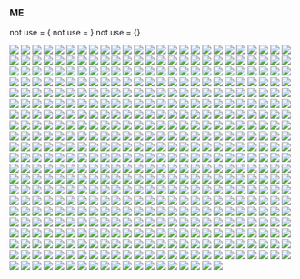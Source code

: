 ### ME

not use = {
not use = }
not use = {}

<img src="https://img.shields.io/badge/Google%20Analytics-E37400?style=for-the-badge&logo=google%20analytics&logoColor=white" /> <img src="https://img.shields.io/badge/ChatGPT-74aa9c?style=for-the-badge&logo=openai&logoColor=white" /> <img src="https://img.shields.io/badge/github%20copilot-000000?style=for-the-badge&logo=githubcopilot&logoColor=white" /> <img src="{https://img.shields.io/badge/Google%20Gemini-8E75B2?style=for-the-badge&logo=googlegemini&logoColor=white}" /> <img src="{https://img.shields.io/badge/PyTorch-EE4C2C?style=for-the-badge&logo=pytorch&logoColor=white}" /> <img src="{https://img.shields.io/badge/Coinbase-0052FF?style=for-the-badge&logo=Coinbase&logoColor=white}" /> <img src="{https://img.shields.io/badge/Blogger-FF5722?style=for-the-badge&logo=blogger&logoColor=white}" /> <img src="{https://img.shields.io/badge/Wordpress-21759B?style=for-the-badge&logo=wordpress&logoColor=white}" /> <img src="{https://img.shields.io/badge/Code%20Climate-000000?style=for-the-badge&logo=Code%20Climate&logoColor=white}" /> <img src="{https://img.shields.io/badge/Gmail-D14836?style=for-the-badge&logo=gmail&logoColor=white}" /> <img src="{https://img.shields.io/badge/icq_new-black?style=for-the-badge&logo=icq&logolColor=42F425}" /> <img src="{https://img.shields.io/badge/matrix-000000?style=for-the-badge&logo=Matrix&logoColor=white}" /> <img src="{https://img.shields.io/badge/Messenger-00B2FF?style=for-the-badge&logo=messenger&logoColor=white}" /> <img src="{https://img.shields.io/badge/Microsoft_Outlook-0078D4?style=for-the-badge&logo=microsoft-outlook&logoColor=white}" /> <img src="{https://img.shields.io/badge/proton%20mail-6D4AFF?style=for-the-badge&logo=protonmail&logoColor=white}" /> <img src="{https://img.shields.io/badge/Signal-%23039BE5.svg?&style=for-the-badge&logo=Signal&logoColor=white}" /> <img src="{https://img.shields.io/badge/Telegram-2CA5E0?style=for-the-badge&logo=telegram&logoColor=white}" /> <img src="{https://img.shields.io/badge/Tencent_QQ-EB1923?style=for-the-badge&logo=TencentQQ&logoColor=white}" /> <img src="{https://img.shields.io/badge/WeChat-07C160?style=for-the-badge&logo=wechat&logoColor=white}" /> <img src="{https://img.shields.io/badge/website-000000?style=for-the-badge&logo=About.me&logoColor=white}" /> <img src="{https://img.shields.io/badge/WhatsApp-25D366?style=for-the-badge&logo=whatsapp&logoColor=white}" /> <img src="{https://img.shields.io/badge/Alibaba_Cloud-FF6A00?style=for-the-badge&logo=alibabacloud&logoColor=white}" /> <img src="{https://img.shields.io/badge/Amazon_AWS-FF9900?style=for-the-badge&logo=amazonaws&logoColor=white}" /> <img src="{https://img.shields.io/badge/Azure_DevOps-0078D7?style=for-the-badge&logo=azure-devops&logoColor=white}" /> <img src="{https://img.shields.io/badge/Azure_Functions-0062AD?style=for-the-badge&logo=azure-functions&logoColor=white}" /> <img src="{https://img.shields.io/badge/Cloudflare-F38020?style=for-the-badge&logo=Cloudflare&logoColor=white}" /> <img src="{https://img.shields.io/badge/Cloudflare%20Pages-F38020?style=for-the-badge&logo=Cloudflare%20Pages&logoColor=white}" /> <img src="{https://img.shields.io/badge/Codemagic-F45E3F?style=for-the-badge&logo=Codemagic&logoColor=white}" /> <img src="{https://img.shields.io/badge/Codeship-004466?style=for-the-badge&logo=Codeship&logoColor=white}" /> <img src="{https://img.shields.io/badge/Glitch-2800ff?style=for-the-badge&logo=glitch&logoColor=white}" /> <img src="{https://img.shields.io/badge/Google_Cloud-4285F4?style=for-the-badge&logo=google-cloud&logoColor=white}" /> <img src="{https://img.shields.io/badge/IBM%20Cloud-1261FE?style=for-the-badge&logo=IBM%20Cloud&logoColor=white}" /> <img src="{https://img.shields.io/badge/iCloud-3693F3?style=for-the-badge&logo=iCloud&logoColor=white}" /> <img src="{https://img.shields.io/badge/microsoft%20azure-0089D6?style=for-the-badge&logo=microsoft-azure&logoColor=white}" /> <img src="{https://img.shields.io/badge/Oracle-F80000?style=for-the-badge&logo=oracle&logoColor=black}" /> <img src="{https://img.shields.io/badge/Bitcoin-000000?style=for-the-badge&logo=bitcoin&logoColor=white}" /> <img src="{https://img.shields.io/badge/Binance-FCD535?style=for-the-badge&logo=binance&logoColor=000}" /> <img src="{https://img.shields.io/badge/Ethereum-3C3C3D?style=for-the-badge&logo=Ethereum&logoColor=white}" /> <img src="{https://img.shields.io/badge/dogecoin-C2A633?style=for-the-badge&logo=dogecoin&logoColor=white}" /> <img src="{https://img.shields.io/badge/Microsoft%20SQL%20Server-CC2927?style=for-the-badge&logo=microsoft%20sql%20server&logoColor=white}" /> <img src="{https://img.shields.io/badge/MongoDB-4EA94B?style=for-the-badge&logo=mongodb&logoColor=white}" /> <img src="{https://img.shields.io/badge/MySQL-005C84?style=for-the-badge&logo=mysql&logoColor=white}" /> <img src="{https://img.shields.io/badge/Sqlite-003B57?style=for-the-badge&logo=sqlite&logoColor=white}" /> <img src="{https://img.shields.io/badge/Oracle-F80000?style=for-the-badge&logo=Oracle&logoColor=white}" /> <img src="{https://img.shields.io/badge/PocketBase-B8DBE4?style=for-the-badge&logo=PocketBase&logoColor=white}" /> <img src="{https://img.shields.io/badge/PostgreSQL-316192?style=for-the-badge&logo=postgresql&logoColor=white}" /> <img src="{https://img.shields.io/badge/Adobe%20after%20affects-CF96FD?style=for-the-badge&logo=Adobe%20after%20effects&logoColor=393665}" /> <img src="{https://img.shields.io/badge/Adobe%20Creative%20Cloud-DA1F26?style=for-the-badge&logo=Adobe%20Creative%20Cloud&logoColor=white}" /> <img src="{https://img.shields.io/badge/Adobe%20Illustrator-FF9A00?style=for-the-badge&logo=adobe%20illustrator&logoColor=white}" /> <img src="{https://img.shields.io/badge/Adobe%20Photoshop-31A8FF?style=for-the-badge&logo=Adobe%20Photoshop&logoColor=black}" /> <img src="{https://img.shields.io/badge/Adobe%20Premiere%20Pro-9999FF?style=for-the-badge&logo=Adobe%20Premiere%20Pro&logoColor=white}" /> <img src="{https://img.shields.io/badge/Adobe%20XD-470137?style=for-the-badge&logo=Adobe%20XD&logoColor=#FF61F6}" /> <img src="{https://img.shields.io/badge/blender-%23F5792A.svg?style=for-the-badge&logo=blender&logoColor=white}" /> <img src="{https://img.shields.io/badge/Canva-%2300C4CC.svg?&style=for-the-badge&logo=Canva&logoColor=white}" /> <img src="{https://img.shields.io/badge/gimp-5C5543?style=for-the-badge&logo=gimp&logoColor=white}" /> <img src="{https://img.shields.io/badge/Krita-203759?style=for-the-badge&logo=krita&logoColor=EEF37B}" /> <img src="{https://img.shields.io/badge/Pexels-05A081?style=for-the-badge&logo=pexels&logoColor=white}" /> <img src="{https://img.shields.io/badge/Codecademy-FFF0E5?style=for-the-badge&logo=codecademy&logoColor=303347}" /> <img src="{https://img.shields.io/badge/Duolingo-58CC02?style=for-the-badge&logo=Duolingo&logoColor=white}" /> <img src="{https://img.shields.io/badge/gitignore%20io-204ECF?style=for-the-badge&logo=gitignoredotio&logoColor=white}" /> <img src="{https://img.shields.io/badge/HTML%20Academy-302683?style=for-the-badge&logo=HTML%20Academy&logoColor=white}" /> <img src="{https://img.shields.io/badge/Microsoft%20Academic-2D9FD9?style=for-the-badge&logo=Microsoft%20Academic&logoColor=white}" /> <img src="{https://img.shields.io/badge/Slideshare-0077B5?style=for-the-badge&logo=slideshare&logoColor=white}" /> <img src="{https://img.shields.io/badge/Udemy-EC5252?style=for-the-badge&logo=Udemy&logoColor=white}" /> <img src="{https://img.shields.io/badge/Databricks-FF3621?style=for-the-badge&logo=Databricks&logoColor=white}" /> <img src="{https://img.shields.io/badge/dbt-FF694B?style=for-the-badge&logo=dbt&logoColor=white}" /> <img src="{https://img.shields.io/badge/Burger%20King-D62300?style=for-the-badge&logo=Burger%20King&logoColor=white}" /> <img src="{https://img.shields.io/badge/KFC-F40027?style=for-the-badge&logo=kfc&logoColor=white}" /> <img src="{https://img.shields.io/badge/McDonald's-FBC817?style=for-the-badge&logo=McDonald's&logoColor=white}" /> <img src="{https://img.shields.io/badge/Uber_Eats-5FB709?style=for-the-badge&logo=uber-eats&logoColor=white}" /> <img src="{https://img.shields.io/badge/.NET-512BD4?style=for-the-badge&logo=dotnet&logoColor=white}" /> <img src="{https://img.shields.io/badge/Alpine%20JS-8BC0D0?style=for-the-badge&logo=alpinedotjs&logoColor=black}" /> <img src="{https://img.shields.io/badge/Docker-2CA5E0?style=for-the-badge&logo=docker&logoColor=white}" /> <img src="{https://img.shields.io/badge/Django-092E20?style=for-the-badge&logo=django&logoColor=green}" /> <img src="{https://img.shields.io/badge/django%20rest-ff1709?style=for-the-badge&logo=django&logoColor=white}" /> <img src="{https://img.shields.io/badge/Electron-2B2E3A?style=for-the-badge&logo=electron&logoColor=9FEAF9}" /> <img src="{https://img.shields.io/badge/firebase-ffca28?style=for-the-badge&logo=firebase&logoColor=black}" /> <img src="{https://img.shields.io/badge/Flask-000000?style=for-the-badge&logo=flask&logoColor=white}" /> <img src="{https://img.shields.io/badge/GitHub%20Pages-222222?style=for-the-badge&logo=GitHub%20Pages&logoColor=white}" /> <img src="{https://img.shields.io/badge/Godot-478CBF?style=for-the-badge&logo=GodotEngine&logoColor=white}" /> <img src="{https://img.shields.io/badge/JSS-F7DF1E?style=for-the-badge&logo=JSS&logoColor=white}" /> <img src="{https://img.shields.io/badge/Markdown-000000?style=for-the-badge&logo=markdown&logoColor=white}" /> <img src="{https://img.shields.io/badge/Microsoft-666666?style=for-the-badge&logo=microsoft&logoColor=white}" /> <img src="{https://img.shields.io/badge/Node%20js-339933?style=for-the-badge&logo=nodedotjs&logoColor=white}" /> <img src="{https://img.shields.io/badge/OpenCV-27338e?style=for-the-badge&logo=OpenCV&logoColor=white}" /> <img src="{https://img.shields.io/badge/OpenGL-FFFFFF?style=for-the-badge&logo=opengl}" /> <img src="{https://img.shields.io/badge/OpenJDK-ED8B00?style=for-the-badge&logo=openjdk&logoColor=white}" /> <img src="{https://img.shields.io/badge/Phoenix%20Framework-FD4F00?style=for-the-badge&logo=phoenixframework&logoColor=fff}" /> <img src="{https://img.shields.io/badge/p5%20js-ED225D?style=for-the-badge&logo=p5dotjs&logoColor=white}" /> <img src="{https://img.shields.io/badge/Unity-100000?style=for-the-badge&logo=unity&logoColor=white}" /> <img src="{https://img.shields.io/badge/-Unreal%20Engine-313131?style=for-the-badge&logo=unreal-engine&logoColor=white}" /> <img src="{https://img.shields.io/badge/amazon%20pay-F79114?style=for-the-badge&logo=amazon%20pay&logoColor=white}" /> <img src="{https://img.shields.io/badge/apple%20pay-007AFF?style=for-the-badge&logo=apple%20pay&logoColor=white}" /> <img src="{https://img.shields.io/badge/MasterCard-EB001B?style=for-the-badge&logo=MasterCard&logoColor=white}" /> <img src="{https://img.shields.io/badge/Patreon-F96854?style=for-the-badge&logo=patreon&logoColor=white}" /> <img src="{https://img.shields.io/badge/PayPal-00457C?style=for-the-badge&logo=paypal&logoColor=white}" /> <img src="{https://img.shields.io/badge/sponsor-30363D?style=for-the-badge&logo=GitHub-Sponsors&logoColor=#white}" /> <img src="{https://img.shields.io/badge/Battle.net-000?style=for-the-badge&logo=battle.net&logoColor=148EFF}" /> <img src="{https://img.shields.io/badge/Counter_Strike-000000?style=for-the-badge&logo=counter-strike&logoColor=white}" /> <img src="{https://img.shields.io/badge/Epic%20Games-313131?style=for-the-badge&logo=Epic%20Games&logoColor=white}" /> <img src="{https://img.shields.io/badge/FIFA-B7312F?style=for-the-badge&logo=fifa&logoColor=white}" /> <img src="{https://img.shields.io/badge/Itch.io-FA5C5C?style=for-the-badge&logo=itchdotio&logoColor=white}" /> <img src="{https://img.shields.io/badge/Origin-F56C2D?style=for-the-badge&logo=origin&logoColor=white}" /> <img src="{https://img.shields.io/badge/Nintendo_3DS-D12228?style=for-the-badge&logo=nintendo-3ds&logoColor=white}" /> <img src="{https://img.shields.io/badge/Nintendo_Switch-E60012?style=for-the-badge&logo=nintendo-switch&logoColor=white}" /> <img src="{https://img.shields.io/badge/PlayStation-003791?style=for-the-badge&logo=playstation&logoColor=white}" /> <img src="{https://img.shields.io/badge/Republic%20of%20Gamers-FF0029?style=for-the-badge&logo=Republic%20of%20Gamers&logoColor=white}" /> <img src="{https://img.shields.io/badge/Riot_Games-D32936?style=for-the-badge&logo=riot-games&logoColor=white}" /> <img src="{https://img.shields.io/badge/Steam-000000?style=for-the-badge&logo=steam&logoColor=white}" /> <img src="{https://img.shields.io/badge/Valorant-fa4454?style=for-the-badge&logo=valorant&logoColor=white}" /> <img src="{https://img.shields.io/badge/Xbox-107C10?style=for-the-badge&logo=xbox&logoColor=white}" /> <img src="{https://img.shields.io/badge/Discord-5865F2?style=for-the-badge&logo=discord&logoColor=white}" /> <img src="{https://img.shields.io/badge/Google%20Meet-00897B?style=for-the-badge&logo=google-meet&logoColor=white}" /> <img src="{https://img.shields.io/badge/Microsoft_Teams-6264A7?style=for-the-badge&logo=microsoft-teams&logoColor=white}" /> <img src="{https://img.shields.io/badge/Skype-00AFF0?style=for-the-badge&logo=skype&logoColor=white}" /> <img src="{https://img.shields.io/badge/TeamSpeak-2580C3?style=for-the-badge&logo=teamspeak&logoColor=white}" /> <img src="{https://img.shields.io/badge/Zoom-2D8CFF?style=for-the-badge&logo=zoom&logoColor=white}" /> <img src="{https://img.shields.io/badge/Android_Studio-3DDC84?style=for-the-badge&logo=android-studio&logoColor=white}" /> <img src="{https://img.shields.io/badge/Notepad++-90E59A.svg?style=for-the-badge&logo=notepad%2B%2B&logoColor=black}" /> <img src="{http://img.shields.io/badge/-PHPStorm-181717?style=for-the-badge&logo=phpstorm&logoColor=white}" /> <img src="{https://img.shields.io/badge/PyCharm-000000.svg?&style=for-the-badge&logo=PyCharm&logoColor=white}" /> <img src="{https://img.shields.io/badge/VSCode-0078D4?style=for-the-badge&logo=visual%20studio%20code&logoColor=white}" /> <img src="{https://img.shields.io/badge/Visual_Studio-5C2D91?style=for-the-badge&logo=visual%20studio&logoColor=white}" /> <img src="{https://img.shields.io/badge/Visual_Studio_Code-0078D4?style=for-the-badge&logo=visual%20studio%20code&logoColor=white}" /> <img src="{https://img.shields.io/badge/Editor%20Config-E0EFEF?style=for-the-badge&logo=editorconfig&logoColor=000}" /> <img src="{https://img.shields.io/badge/C-00599C?style=for-the-badge&logo=c&logoColor=white}" /> <img src="{https://img.shields.io/badge/C%23-239120?style=for-the-badge&logo=csharp&logoColor=white}" /> <img src="{https://img.shields.io/badge/C%2B%2B-00599C?style=for-the-badge&logo=c%2B%2B&logoColor=white}" /> <img src="{https://img.shields.io/badge/CSS3-1572B6?style=for-the-badge&logo=css3&logoColor=white}" /> <img src="{https://img.shields.io/badge/Go-00ADD8?style=for-the-badge&logo=go&logoColor=white}" /> <img src="{https://img.shields.io/badge/HTML5-E34F26?style=for-the-badge&logo=html5&logoColor=white}" /> <img src="{https://img.shields.io/badge/%3C/%3E%20htmx-3D72D7?style=for-the-badge&logo=mysl&logoColor=white}" /> <img src="{https://img.shields.io/badge/JavaScript-323330?style=for-the-badge&logo=javascript&logoColor=F7DF1E}" /> <img src="{https://img.shields.io/badge/json-5E5C5C?style=for-the-badge&logo=json&logoColor=white}" /> <img src="{https://img.shields.io/badge/Lua-2C2D72?style=for-the-badge&logo=lua&logoColor=white}" /> <img src="{https://img.shields.io/badge/PHP-777BB4?style=for-the-badge&logo=php&logoColor=white}" /> <img src="{https://img.shields.io/badge/Python-FFD43B?style=for-the-badge&logo=python&logoColor=blue}" /> <img src="{https://img.shields.io/badge/Ruby-CC342D?style=for-the-badge&logo=ruby&logoColor=white}" /> <img src="{https://img.shields.io/badge/Scratch-4D97FF?style=for-the-badge&logo=Scratch&logoColor=white}" /> <img src="{https://img.shields.io/badge/TypeScript-007ACC?style=for-the-badge&logo=typescript&logoColor=white}" /> <img src="{https://img.shields.io/badge/Microsoft_Access-A4373A?style=for-the-badge&logo=microsoft-access&logoColor=white}" /> <img src="{https://img.shields.io/badge/Microsoft_Excel-217346?style=for-the-badge&logo=microsoft-excel&logoColor=white}" /> <img src="{https://img.shields.io/badge/Microsoft_Office-D83B01?style=for-the-badge&logo=microsoft-office&logoColor=white}" /> <img src="{https://img.shields.io/badge/Microsoft_PowerPoint-B7472A?style=for-the-badge&logo=microsoft-powerpoint&logoColor=white}" /> <img src="{https://img.shields.io/badge/Microsoft_Word-2B579A?style=for-the-badge&logo=microsoft-word&logoColor=white}" /> <img src="{https://img.shields.io/badge/Obsidian-483699?style=for-the-badge&logo=Obsidian&logoColor=white}" /> <img src="{https://img.shields.io/badge/Alpine_Linux-0D597F?style=for-the-badge&logo=alpine-linux&logoColor=white}" /> <img src="{https://img.shields.io/badge/Android-3DDC84?style=for-the-badge&logo=android&logoColor=white}" /> <img src="{https://img.shields.io/badge/Arch_Linux-1793D1?style=for-the-badge&logo=arch-linux&logoColor=white}" /> <img src="{https://img.shields.io/badge/Artix_Linux-10A0CC?style=for-the-badge&logo=artix-linux&logoColor=white}" /> <img src="{https://img.shields.io/badge/iOS-000000?style=for-the-badge&logo=ios&logoColor=white}" /> <img src="{https://img.shields.io/badge/Linux-FCC624?style=for-the-badge&logo=linux&logoColor=black}" /> <img src="{https://img.shields.io/badge/mac%20os-000000?style=for-the-badge&logo=apple&logoColor=white}" /> <img src="{https://img.shields.io/badge/Ubuntu-E95420?style=for-the-badge&logo=ubuntu&logoColor=white}" /> <img src="{https://img.shields.io/badge/Windows-0078D6?style=for-the-badge&logo=windows&logoColor=white}" /> <img src="{https://img.shields.io/badge/Windows_95-008080?style=for-the-badge&logo=windows-95&logoColor=white}" /> <img src="{https://img.shields.io/badge/Windows_XP-003399?style=for-the-badge&logo=windows-xp&logoColor=white}" /> <img src="{https://img.shields.io/badge/Windows_11-0078d4?style=for-the-badge&logo=windows-11&logoColor=white}" /> <img src="{https://img.shields.io/badge/Wireshark-1679A7?style=for-the-badge&logo=Wireshark&logoColor=white}" /> <img src="{https://img.shields.io/badge/Facebook-1877F2?style=for-the-badge&logo=facebook&logoColor=white}" /> <img src="{https://img.shields.io/badge/GitHub-100000?style=for-the-badge&logo=github&logoColor=white}" /> <img src="{https://img.shields.io/badge/GitLab-330F63?style=for-the-badge&logo=gitlab&logoColor=white}" /> <img src="{https://img.shields.io/badge/Iconfinder-1A1B1F?style=for-the-badge&logo=Iconfinder&logoColor=white}" /> <img src="{https://img.shields.io/badge/Instagram-E4405F?style=for-the-badge&logo=instagram&logoColor=white}" /> <img src="{https://img.shields.io/badge/LinkedIn-0077B5?style=for-the-badge&logo=linkedin&logoColor=white}" /> <img src="{https://img.shields.io/badge/Pinterest-%23E60023.svg?&style=for-the-badge&logo=Pinterest&logoColor=white}" /> <img src="{https://img.shields.io/badge/Quora-%23B92B27.svg?&style=for-the-badge&logo=Quora&logoColor=white}" /> <img src="{https://img.shields.io/badge/Reddit-FF4500?style=for-the-badge&logo=reddit&logoColor=white}" /> <img src="{https://img.shields.io/badge/Signal-3A76F0?style=for-the-badge&logo=signal&logoColor=white}" /> <img src="{https://img.shields.io/badge/Snapchat-FFFC00?style=for-the-badge&logo=snapchat&logoColor=white}" /> <img src="{https://img.shields.io/badge/TikTok-000000?style=for-the-badge&logo=tiktok&logoColor=white}" /> <img src="{https://img.shields.io/badge/Threads-000000?style=for-the-badge&logo=Threads&logoColor=white}" /> <img src="{https://img.shields.io/badge/Tumblr-%2336465D.svg?&style=for-the-badge&logo=Tumblr&logoColor=white}" /> <img src="{https://img.shields.io/badge/Twitter-1DA1F2?style=for-the-badge&logo=twitter&logoColor=white}" /> <img src="{https://img.shields.io/badge/X-000000?style=for-the-badge&logo=x&logoColor=white}" /> <img src="{https://img.shields.io/badge/WhatsApp-25D366?style=for-the-badge&logo=WhatsApp&logoColor=white}" /> <img src="{https://img.shields.io/badge/apple%20music-F34E68?style=for-the-badge&logo=apple%20music&logoColor=white}" /> <img src="{https://img.shields.io/badge/Apple_Podcasts-9933CC?style=for-the-badge&logo=apple-podcasts&logoColor=white}" /> <img src="{https://img.shields.io/badge/Audacity-0000CC?style=for-the-badge&logo=audacity&logoColor=white}" /> <img src="{https://img.shields.io/badge/Deezer-FEAA2D?style=for-the-badge&logo=deezer&logoColor=white}" /> <img src="{https://img.shields.io/badge/Google_Podcasts-4285F4?style=for-the-badge&logo=google-podcasts&logoColor=white}" /> <img src="{https://img.shields.io/badge/Shazam-0088FF?style=for-the-badge&logo=Shazam&logoColor=white}" /> <img src="{https://img.shields.io/badge/SoundCloud-FF3300?style=for-the-badge&logo=soundcloud&logoColor=white}" /> <img src="{https://img.shields.io/badge/Spotify-1ED760?&style=for-the-badge&logo=spotify&logoColor=white}" /> <img src="{https://img.shields.io/badge/YouTube_Music-FF0000?style=for-the-badge&logo=youtube-music&logoColor=white}" /> <img src="{https://img.shields.io/badge/App_Store-0D96F6?style=for-the-badge&logo=app-store&logoColor=white}" /> <img src="{https://img.shields.io/badge/Google_Play-414141?style=for-the-badge&logo=google-play&logoColor=white}" /> <img src="{https://img.shields.io/badge/Amazon%20Prime-00A8E1?style=for-the-badge&logo=netflix&logoColor=white}" /> <img src="{https://img.shields.io/badge/Facebook_Gaming-005FED?style=for-the-badge&logo=facebook-gaming&logoColor=white}" /> <img src="{https://img.shields.io/badge/Netflix-E50914?style=for-the-badge&logo=netflix&logoColor=white}" /> <img src="{https://img.shields.io/badge/Twitch-9146FF?style=for-the-badge&logo=twitch&logoColor=white}" /> <img src="{https://img.shields.io/badge/YouTube-FF0000?style=for-the-badge&logo=youtube&logoColor=white}" /> <img src="{https://img.shields.io/badge/YouTube_Gaming-FF0000?style=for-the-badge&logo=youtube-gaming&logoColor=white}" /> <img src="{https://img.shields.io/badge/GIT-E44C30?style=for-the-badge&logo=git&logoColor=white}" /> <img src="{https://img.shields.io/badge/powershell-5391FE?style=for-the-badge&logo=powershell&logoColor=white}" /> <img src="{https://img.shields.io/badge/warp-01A4FF?style=for-the-badge&logo=warp&logoColor=white}" /> <img src="{https://img.shields.io/badge/windows%20terminal-4D4D4D?style=for-the-badge&logo=windows%20terminal&logoColor=white}" /> <img src="{https://img.shields.io/badge/VirtualBox-21416b?style=for-the-badge&logo=VirtualBox&logoColor=white}" /> <img src="{https://img.shields.io/badge/Brave-FF1B2D?style=for-the-badge&logo=Brave&logoColor=white}" /> <img src="{}" /> <img src="{}" /> <img src="{}" /> <img src="{}" /> <img src="{}" /> <img src="{}" /> <img src="{}" /> <img src="{}" /> <img src="{}" /> <img src="{}" /> <img src="{}" /> <img src="{}" /> <img src="{}" /> <img src="{}" /> <img src="{}" /> <img src="{}" /> <img src="{}" /> <img src="{}" /> <img src="{}" /> <img src="{}" /> <img src="{}" /> <img src="{}" /> <img src="{}" /> <img src="{}" /> <img src="{}" /> <img src="{}" /> <img src="{}" /> <img src="{}" /> <img src="{}" /> <img src="{}" /> <img src="{}" /> <img src="{}" /> <img src="{}" /> <img src="{}" /> <img src="{}" /> <img src="{}" /> <img src="{}" /> <img src="{}" /> <img src="{}" /> <img src="{}" /> <img src="{}" /> <img src="{}" /> <img src="{}" /> <img src="{}" /> <img src="{}" /> <img src="{}" /> <img src="{}" /> <img src="{}" /> <img src="{}" /> <img src="{}" /> <img src="{}" /> <img src="{}" /> <img src="{}" /> <img src="{}" /> <img src="{}" /> <img src="{}" /> <img src="{}" /> <img src="{}" /> <img src="{}" /> <img src="{}" /> <img src="{}" /> <img src="{}" /> <img src="{}" /> <img src="{}" /> <img src="{}" /> <img src="{}" /> <img src="{}" /> <img src="{}" /> <img src="{}" /> <img src="{}" /> <img src="{}" /> <img src="{}" /> <img src="{}" /> <img src="{}" /> <img src="{}" /> <img src="{}" /> <img src="{}" /> <img src="{}" /> <img src="{}" /> <img src="{}" /> <img src="{}" /> <img src="{}" /> <img src="{}" /> <img src="{}" /> <img src="{}" /> <img src="{}" /> <img src="{}" /> <img src="{}" /> <img src="{}" /> <img src="{}" /> <img src="{}" /> <img src="{}" /> <img src="{}" /> <img src="{}" /> <img src="{}" /> <img src="{}" /> <img src="{}" /> <img src="{}" /> <img src="{}" /> <img src="{}" /> <img src="{}" /> <img src="{}" /> <img src="{}" /> <img src="{}" /> <img src="{}" /> <img src="{}" /> <img src="{}" /> <img src="{}" /> <img src="{}" /> <img src="{}" /> <img src="{}" /> <img src="{}" /> <img src="{}" /> <img src="{}" /> <img src="{}" /> <img src="{}" /> <img src="{}" /> <img src="{}" /> <img src="{}" /> <img src="{}" /> <img src="{}" /> <img src="{}" /> <img src="{}" /> <img src="{}" /> <img src="{}" /> <img src="{}" /> <img src="{}" /> <img src="{}" /> <img src="{}" /> <img src="{}" /> <img src="{}" /> <img src="{}" /> <img src="{}" /> <img src="{}" /> <img src="{}" /> <img src="{}" /> <img src="{}" /> <img src="{}" /> <img src="{}" /> <img src="{}" /> <img src="{}" /> <img src="{}" /> <img src="{}" /> <img src="{}" /> <img src="{}" /> <img src="{}" /> <img src="{}" /> <img src="{}" /> <img src="{}" /> <img src="{}" /> <img src="{}" /> <img src="{}" /> <img src="{}" /> <img src="{}" /> <img src="{}" /> <img src="{}" /> <img src="{}" /> <img src="{}" /> <img src="{}" /> <img src="{}" /> <img src="{}" /> <img src="{}" /> <img src="{}" /> <img src="{}" /> <img src="{}" /> <img src="{}" /> <img src="{}" /> <img src="{}" /> <img src="{}" /> <img src="{}" /> <img src="{}" /> <img src="{}" /> <img src="{}" /> <img src="{}" /> <img src="{}" /> <img src="{}" /> <img src="{}" /> <img src="{}" /> <img src="{}" /> <img src="{}" /> <img src="{}" /> <img src="{}" /> <img src="{}" /> <img src="{}" /> <img src="{}" /> <img src="{}" /> <img src="{}" /> <img src="{}" /> <img src="{}" /> <img src="{}" /> <img src="{}" /> <img src="{}" /> <img src="{}" /> <img src="{}" /> <img src="{}" /> <img src="{}" /> <img src="{}" /> <img src="{}" /> <img src="{}" /> <img src="{}" /> <img src="{}" /> <img src="{}" /> <img src="{}" /> <img src="{}" /> <img src="{}" /> <img src="{}" /> <img src="{}" /> <img src="{}" /> <img src="{}" /> <img src="{}" /> <img src="{}" /> <img src="{}" /> <img src="{}" /> <img src="{}" /> <img src="{}" /> <img src="{}" /> <img src="{}" /> <img src="{}" /> <img src="{}" /> <img src="{}" /> <img src="{}" /> <img src="{}" /> <img src="{}" /> <img src="{}" /> <img src="{}" /> <img src="{}" /> <img src="{}" /> <img src="{}" /> <img src="{}" /> <img src="{}" /> <img src="{}" /> <img src="{}" /> <img src="{}" /> <img src="{}" /> <img src="{}" /> <img src="{}" /> <img src="{}" /> <img src="{}" /> <img src="{}" /> <img src="{}" /> <img src="{}" /> <img src="{}" /> <img src="{}" /> <img src="{}" /> <img src="{}" /> <img src="{}" /> <img src="{}" /> <img src="{}" /> <img src="{}" /> <img src="{}" /> <img src="{}" /> <img src="{}" /> <img src="{}" /> <img src="{}" /> <img src="{}" /> <img src="{}" /> <img src="{}" /> <img src="{}" /> <img src="{}" /> <img src="{}" /> <img src="{}" /> <img src="{}" /> <img src="{}" /> <img src="{}" /> <img src="{}" /> <img src="{}" /> <img src="{}" /> <img src="{}" /> <img src="{}" /> <img src="{}" /> <img src="{}" /> <img src="{}" /> <img src="{}" /> <img src="{}" /> <img src="{}" /> <img src="{}" /> <img src="{}" /> <img src="{}" /> <img src="{}" /> <img src="{}" /> <img src="{}" /> <img src="{}" /> <img src="{}" /> <img src="{}" /> <img src="{}" /> <img src="{}" /> <img src="{}" /> <img src="{}" /> <img src="{}" /> <img src="{}" /> <img src="{}" /> <img src="{}" /> <img src="{}" /> <img src="{}" /> <img src="{}" /> <img src="{}" /> <img src="{}" /> <img src="{}" /> <img src="{}" /> <img src="{}" /> <img src="{}" /> <img src="{}" /> <img src="{}" /> <img src="{}" /> <img src="{}" /> <img src="{}" /> <img src="{}" /> <img src="{}" /> <img src="{}" /> <img src="{}" /> <img src="{}" /> <img src="{}" /> <img src="{}" /> <img src="{}" /> <img src="{}" /> <img src="{}" /> <img src="{}" /> <img src="{}" /> <img src="{}" /> <img src="{}" />
